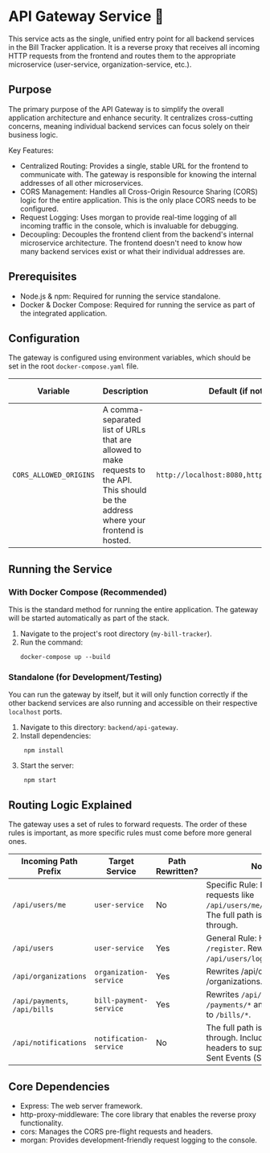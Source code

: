 # API Gateway Service 🌉

This service acts as the single, unified entry point for all backend services in the Bill Tracker application. It is a reverse proxy that receives all incoming HTTP requests from the frontend and routes them to the appropriate microservice (user-service, organization-service, etc.).

## Purpose

The primary purpose of the API Gateway is to simplify the overall application architecture and enhance security. It centralizes cross-cutting concerns, meaning individual backend services can focus solely on their business logic.

Key Features:

- Centralized Routing: Provides a single, stable URL for the frontend to communicate with. The gateway is responsible for knowing the internal addresses of all other microservices.
- CORS Management: Handles all Cross-Origin Resource Sharing (CORS) logic for the entire application. This is the only place CORS needs to be configured.
- Request Logging: Uses morgan to provide real-time logging of all incoming traffic in the console, which is invaluable for debugging.
- Decoupling: Decouples the frontend client from the backend's internal microservice architecture. The frontend doesn't need to know how many backend services exist or what their individual addresses are.

## Prerequisites

- Node.js & npm: Required for running the service standalone.
- Docker & Docker Compose: Required for running the service as part of the integrated application.

## Configuration

The gateway is configured using environment variables, which should be set in the root `docker-compose.yaml` file.

| Variable | Description | Default (if not set) | Example Value |
| -------- | ----------- | -------------------- | ---- |
| `CORS_ALLOWED_ORIGINS` | A comma-separated list of URLs that are allowed to make requests to the API. This should be the address where your frontend is hosted. | `http://localhost:8080,http://localhost:5173` | `https://your-domain.com` |

## Running the Service
### With Docker Compose (Recommended)

This is the standard method for running the entire application. The gateway will be started automatically as part of the stack.

1. Navigate to the project's root directory (`my-bill-tracker`).
2. Run the command:
   ```
   docker-compose up --build
   ```

### Standalone (for Development/Testing)

You can run the gateway by itself, but it will only function correctly if the other backend services are also running and accessible on their respective `localhost` ports.

1. Navigate to this directory: `backend/api-gateway`.
2. Install dependencies:
   ```
    npm install
   ```
3. Start the server:
   ```
    npm start
   ```
## Routing Logic Explained

The gateway uses a set of rules to forward requests. The order of these rules is important, as more specific rules must come before more general ones.

| Incoming Path Prefix | Target Service | Path Rewritten? | Notes |
| -------------------  | -------------- | --------------- | ----- |
| `/api/users/me` | `user-service` | No | Specific Rule: Handles requests like` /api/users/me/notifications`. The full path is passed through. |
| `/api/users` | `user-service` | Yes | General Rule: Handles `/login`, `/register`. Rewrites `/api/users/login` to `/login`. |
| `/api/organizations` | `organization-service` | Yes | Rewrites /api/organizations to /organizations. |
| `/api/payments`, `/api/bills` | `bill-payment-service` | Yes | Rewrites `/api/payments/*` to `/payments/*` and `/api/bills/*` to `/bills/*`. |
| `/api/notifications` | `notification-service` | No | The full path is passed through. Includes special headers to support Server-Sent Events (SSE) streaming.

## Core Dependencies

- Express: The web server framework.
- http-proxy-middleware: The core library that enables the reverse proxy functionality.
- cors: Manages the CORS pre-flight requests and headers.
- morgan: Provides development-friendly request logging to the console.